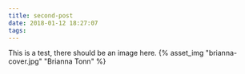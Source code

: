 ```yaml
---
title: second-post
date: 2018-01-12 18:27:07
tags:
---
```


This is a test, there should be an image here.
{% asset_img "brianna-cover.jpg" "Brianna Tonn" %}
